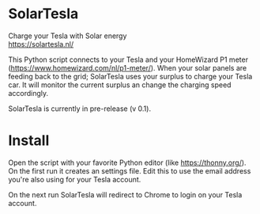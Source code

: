 # SolarTesla
Charge your Tesla with Solar energy<br>
https://solartesla.nl/

This Python script connects to your Tesla and your HomeWizard P1 meter (https://www.homewizard.com/nl/p1-meter/).
When your solar panels are feeding back to the grid; SolarTesla uses your surplus to charge your Tesla car.
It will monitor the current surplus an change the charging speed accordingly.<br>

SolarTesla is currently in pre-release (v 0.1).<br>

# Install
Open the script with your favorite Python editor (like https://thonny.org/).<br>
On the first run it creates an settings file. Edit this to use the email address you're also using for your Tesla account.<br>

On the next run SolarTesla will redirect to Chrome to login on your Tesla account.<br>
